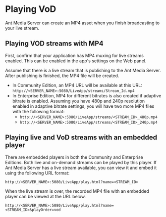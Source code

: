 # Playing VoD

Ant Media Server can create an MP4 asset when you finish broadcasting to your live stream. 

## Playing VOD streams with MP4

First, confirm that your application has MP4 muxing for live streams enabled. This can be enabled in the app's settings on the Web panel.

Assume that there is a live stream that is publishing to the Ant Media Server. After publishing is finished, the MP4 file will be created.

*   In Community Edition, an MP4 URL will be available at this URL: `http://<SERVER_NAME>:5080/LiveApp/streams/Stream_Id.mp4`
*   In Enterprise Edition, MP4 for different bitrates is also created if adaptive bitrate is enabled. Assuming you have 480p and 240p resolution enabled in adaptive bitrate settings, you will have two more MP4 files with the following format:
    *   ```http://<SERVER_NAME>:5080/LiveApp/streams/<STREAM_ID>_480p.mp4```
    *   ```http://<SERVER_NAME>:5080/LiveApp/streams/<STREAM_ID>_240p.mp4```


## Playing live and VoD streams with an embedded player

There are embedded players in both the Community and Enterprise Editions. Both live and on-demand streams can be played by this player. If Ant Media Server has a live stream available, you can view it and embed it using the following URL format:

```http://<SERVER_NAME>:5080/LiveApp/play.html?name=<STREAM_ID>```

When the live stream is over, the recorded MP4 file with an embedded player can be viewed at the URL below.

```http://<SERVER_NAME>:5080/LiveApp/play.html?name=<STREAM_ID>&playOrder=vod```

